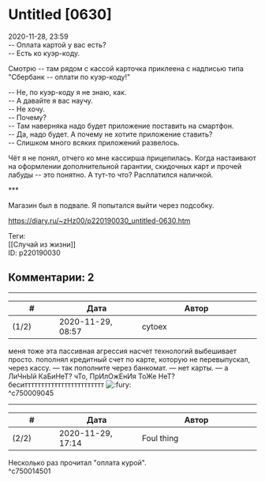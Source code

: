 Untitled [0630]
===============

  
2020-11-28, 23:59  
 -- Оплата картой у вас есть?   
 -- Есть ко куэр-коду.   
   
 Смотрю -- там рядом с кассой карточка приклеена с надписью типа "Сбербанк -- оплати по куэр-коду!"   
   
 -- Не, по куэр-коду я не знаю, как.   
 -- А давайте я вас научу.   
 -- Не хочу.   
 -- Почему?   
 -- Там наверняка надо будет приложение поставить на смартфон.   
 -- Да, надо будет. А почему не хотите приложение ставить?   
 -- Слишком много всяких приложений развелось.   
   
 Чёт я не понял, отчего ко мне кассирша прицепилась. Когда настаивают на оформлении дополнительной гарантии, скидочных карт и прочей лабуды -- это понятно. А тут-то что? Расплатился наличкой.   
   
 \*\*\*   
   
 Магазин был в подвале. Я попытался выйти через подсобку.   
  
<https://diary.ru/~zHz00/p220190030_untitled-0630.htm>  
  
Теги:  
[[Случай из жизни]]  
ID: p220190030  


Комментарии: 2
--------------

  


---



|         #         |              Дата              |                     Автор                     |           ID           |
| --- | --- | --- | --- |
| (1/2) | 2020-11-29, 08:57 | cytoex | c750009045 |

  
 меня тоже эта пассивная агрессия насчет технологий выбешивает просто. пополнял кредитный счет по карте, которую не перевыпускал, через кассу. — так пополните через банкомат. — нет карты. — а ЛиЧнЫй КаБиНеТ? чТо, ПрИлОжЕнИя ТоЖе НеТ? беситттттттттттттттттттттттт ![:fury:](http://static.diary.ru/picture/574584.gif)   
 ^c750009045

---



|         #         |              Дата              |                     Автор                     |           ID           |
| --- | --- | --- | --- |
| (2/2) | 2020-11-29, 17:14 | Foul thing | c750014501 |

  
 Несколько раз прочитал "оплата курой".   
 ^c750014501